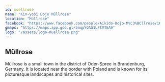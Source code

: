 ```yaml
---
id: muellrose
name: "Kin-yobi Dojo Müllrose"
location: "Müllrose"
facebook: "https://www.facebook.com/people/Aikido-Dojo-M%C3%BCllrose/100078400001742/#"
gmaps: "https://maps.app.goo.gl/5mqpYQAG1LFtVTEA9"
logo: "/assets/logo-muellrose.png"
---
```

## Müllrose
Müllrose is a small town in the district of Oder-Spree in Brandenburg, Germany. It is located near the border with Poland and is known for its picturesque landscapes and historical sites.

